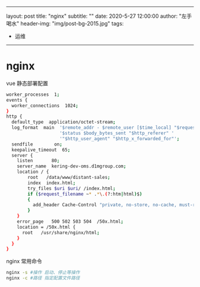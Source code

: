
---
layout: post
title: "nginx"
subtitle: ""
date: 2020-5-27 12:00:00
author: "左手喝水"
header-img: "img/post-bg-2015.jpg"
tags:
  - 运维 
---


# nginx

vue 静态部署配置

```bash
worker_processes  1;
events {
  worker_connections  1024;
}
http {
  default_type  application/octet-stream;
  log_format  main  '$remote_addr - $remote_user [$time_local] "$request" '
                    '$status $body_bytes_sent "$http_referer" '
                    '"$http_user_agent" "$http_x_forwarded_for"';
  sendfile        on;
  keepalive_timeout  65;
  server {
    listen       80;
    server_name  kering-dev-oms.d1mgroup.com;
    location / {
        root   /data/www/distant-sales;
        index  index.html;
        try_files $uri $uri/ /index.html;
        if ($request_filename ~* .*\.(?:htm|html)$)
        {
          add_header Cache-Control "private, no-store, no-cache, must-revalidate, proxy-revalidate";
        }
    }
    error_page   500 502 503 504  /50x.html;
    location = /50x.html {
      root   /usr/share/nginx/html;
    }
  }
}
```

nginx 常用命令

```bash
nginx -s #操作 启动、停止等操作
nginx -c #路径 指定配置文件路径
```

